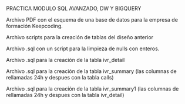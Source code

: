 PRACTICA MODULO SQL AVANZADO, DW Y BIGQUERY

Archivo PDF con el esquema de una base de datos para la empresa de formación Keepcoding.

Archivo scripts para la creación de tablas del diseño anterior

Archivo .sql con un script para la limpieza de nulls con enteros.

Archivo .sql para la creación de la tabla ivr_detail

Archivo .sql para la creación de la tabla ivr_summary (las columnas de rellamadas 24h y despues con la tabla calls)

Archivo .sql para la creación de la tabla ivr_summary1 (las columnas de rellamadas 24h y despues con la tabla ivr_detail)
